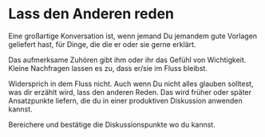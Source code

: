 # Lass den Anderen reden

Eine großartige Konversation ist, wenn jemand Du jemandem gute Vorlagen geliefert hast, 
für Dinge, die die er oder sie gerne erklärt. 

Das aufmerksame Zuhören gibt ihm oder ihr das Gefühl von Wichtigkeit. Kleine
Nachfragen lassen es zu, dass er/sie im Fluss bleibst.

Widersprich in dem Fluss nicht. Auch wenn Du nicht alles glauben solltest, was dir
erzählt wird, lass den anderen Reden. Das wird früher oder später Ansatzpunkte liefern,
die du in einer produktiven Diskussion anwenden kannst. 

Bereichere und bestätige die Diskussionspunkte wo du kannst.


